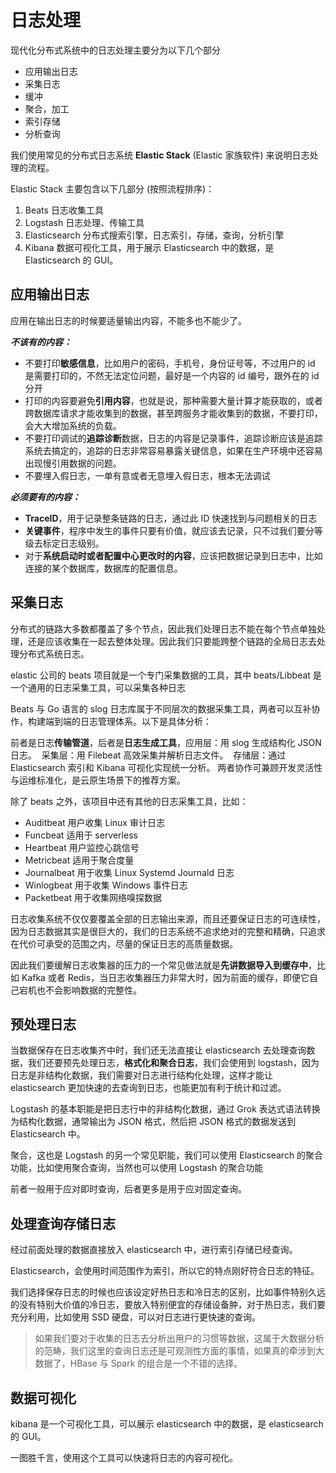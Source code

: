 # 日志处理

现代化分布式系统中的日志处理主要分为以下几个部分
- 应用输出日志
- 采集日志
- 缓冲
- 聚合，加工
- 索引存储
- 分析查询

我们使用常见的分布式日志系统 **Elastic Stack** (Elastic 家族软件) 来说明日志处理的流程。

Elastic Stack 主要包含以下几部分 (按照流程排序)：

1. Beats 日志收集工具
2. Logstash 日志处理、传输工具
3. Elasticsearch 分布式搜索引擎，日志索引，存储，查询，分析引擎
4. Kibana 数据可视化工具，用于展示 Elasticsearch 中的数据，是 Elasticsearch 的 GUI。
## 应用输出日志
应用在输出日志的时候要适量输出内容，不能多也不能少了。

***不该有的内容：***
- 不要打印**敏感信息**，比如用户的密码，手机号，身份证号等，不过用户的 id 是需要打印的，不然无法定位问题，最好是一个内容的 id 编号，跟外在的 id 分开
- 打印的内容要避免**引用内容**，也就是说，那种需要大量计算才能获取的，或者跨数据库请求才能收集到的数据，甚至跨服务才能收集到的数据，不要打印，会大大增加系统的负载。
- 不要打印调试的**追踪诊断**数据，日志的内容是记录事件，追踪诊断应该是追踪系统去搞定的，追踪的日志非常容易暴露关键信息，如果在生产环境中还容易出现慢引用数据的问题。
- 不要埋入假日志，一单有意或者无意埋入假日志，根本无法调试


***必须要有的内容：***
- **TraceID**，用于记录整条链路的日志，通过此 ID 快速找到与问题相关的日志
- **关键事件**，程序中发生的事件只要有价值，就应该去记录，只不过我们要分等级去标定日志级别。
- 对于**系统启动时或者配置中心更改时的内容**，应该把数据记录到日志中，比如连接的某个数据库，数据库的配置信息。
## 采集日志
分布式的链路大多数都覆盖了多个节点，因此我们处理日志不能在每个节点单独处理，还是应该收集在一起去整体处理。因此我们只要能跨整个链路的全局日志去处理分布式系统日志。

elastic 公司的 beats 项目就是一个专门采集数据的工具，其中 beats/Libbeat 是一个通用的日志采集工具，可以采集各种日志


Beats 与 Go 语言的 ​slog 日志库属于不同层次的数据采集工具，两者可以互补协作，构建端到端的日志管理体系。以下是具体分析：

前者是日志**传输管道**，后者是**日志生成工具**，​ 应用层：用 slog 生成结构化 JSON 日志。
​ 采集层：用 Filebeat 高效采集并解析日志文件。
​ 存储层：通过 Elasticsearch 索引和 Kibana 可视化实现统一分析。
两者协作可兼顾开发灵活性与运维标准化，是云原生场景下的推荐方案。


除了 beats 之外，该项目中还有其他的日志采集工具，比如：

- Auditbeat 用户收集 Linux 审计日志
- Funcbeat 适用于 serverless
- Heartbeat 用户监控心跳信号
- Metricbeat 适用于聚合度量
- Journalbeat 用于收集 Linux Systemd Journald 日志
- Winlogbeat 用于收集 Windows 事件日志
- Packetbeat 用于收集网络嗅探数据

日志收集系统不仅仅要覆盖全部的日志输出来源，而且还要保证日志的可连续性，因为日志数据其实是很巨大的，我们的日志系统不追求绝对的完整和精确，只追求在代价可承受的范围之内，尽量的保证日志的高质量数据。

因此我们要缓解日志收集器的压力的一个常见做法就是**先讲数据导入到缓存中**，比如 Kafka 或者 Redis，当日志收集器压力非常大时，因为前面的缓存，即便它自己宕机也不会影响数据的完整性。
## 预处理日志
当数据保存在日志收集齐中时，我们还无法直接让 elasticsearch 去处理查询数据，我们还要预先处理日志，**格式化和聚合日志**，我们会使用到 logstash，因为日志是非结构化数据，我们需要对日志进行结构化处理，这样才能让 elasticsearch 更加快速的去查询到日志，也能更加有利于统计和过滤。

Logstash 的基本职能是把日志行中的非结构化数据，通过 Grok 表达式语法转换为结构化数据，通常输出为 JSON 格式，然后把 JSON 格式的数据发送到 Elasticsearch 中。

聚合，这也是 Logstash 的另一个常见职能，我们可以使用 Elasticsearch 的聚合功能，比如使用聚合查询，当然也可以使用 Logstash 的聚合功能

前者一般用于应对即时查询，后者更多是用于应对固定查询。
## 处理查询存储日志

经过前面处理的数据直接放入 elasticsearch 中，进行索引存储已经查询。

Elasticsearch，会使用时间范围作为索引，所以它的特点刚好符合日志的特征。

我们选择保存日志的时候也应该设定好热日志和冷日志的区别，比如事件特别久远的没有特别大价值的冷日志，要放入特别便宜的存储设备肿，对于热日志，我们要充分利用，比如使用 SSD 硬盘，可以对日志进行更快速的查询。
> 如果我们要对于收集的日志去分析出用户的习惯等数据，这属于大数据分析的范畴，我们这里的查询日志还是可观测性方面的事情，如果真的牵涉到大数据了，HBase 与 Spark 的组合是一个不错的选择。



## 数据可视化

kibana 是一个可视化工具，可以展示 elasticsearch 中的数据，是 elasticsearch 的 GUI。

一图胜千言，使用这个工具可以快速将日志的内容可视化。

